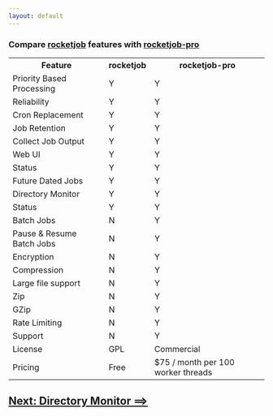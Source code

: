 ```yaml
---
layout: default
---
```


### Compare [rocketjob][0] features with [rocketjob-pro][2]

<table id="compare">
  <tr>
    <th>Feature</th>
    <th>rocketjob</th>
    <th>rocketjob-pro</th> 
  </tr>
  <tr>
    <td>Priority Based Processing</td>
    <td>Y</td>
    <td>Y</td>
  </tr>
  <tr>
    <td>Reliability</td>
    <td>Y</td>
    <td>Y</td>
  </tr>
  <tr>
    <td>Cron Replacement</td>
    <td>Y</td>
    <td>Y</td>
  </tr>
  <tr>
    <td>Job Retention</td>
    <td>Y</td>
    <td>Y</td>
  </tr>
  <tr>
    <td>Collect Job Output</td>
    <td>Y</td>
    <td>Y</td>
  </tr>
  <tr>
    <td>Web UI</td>
    <td>Y</td>
    <td>Y</td>
  </tr>
  <tr>
    <td>Status</td>
    <td>Y</td>
    <td>Y</td>
  </tr>
  <tr>
    <td>Future Dated Jobs</td>
    <td>Y</td>
    <td>Y</td>
  </tr>
  <tr>
    <td>Directory Monitor</td>
    <td>Y</td>
    <td>Y</td>
  </tr>
  <tr>
    <td>Status</td>
    <td>Y</td>
    <td>Y</td>
  </tr>
  <tr>
    <td>Batch Jobs</td>
    <td>N</td>
    <td>Y</td>
  </tr>
  <tr>
    <td>Pause & Resume Batch Jobs</td>
    <td>N</td>
    <td>Y</td>
  </tr>
  <tr>
    <td>Encryption</td>
    <td>N</td>
    <td>Y</td>
  </tr>
  <tr>
    <td>Compression</td>
    <td>N</td>
    <td>Y</td>
  </tr>
  <tr>
    <td>Large file support</td>
    <td>N</td>
    <td>Y</td>
  </tr>
  <tr>
    <td>Zip</td>
    <td>N</td>
    <td>Y</td>
  </tr>
  <tr>
    <td>GZip</td>
    <td>N</td>
    <td>Y</td>
  </tr>
  <tr>
    <td>Rate Limiting</td>
    <td>N</td>
    <td>Y</td>
  </tr>
  <tr>
    <td>Support</td>
    <td>N</td>
    <td>Y</td>
  </tr>
  <tr>
    <td>License</td>
    <td>GPL</td>
    <td>Commercial</td>
  </tr>
  <tr>
    <td>Pricing</td>
    <td>Free</td>
    <td>$75 / month per 100 worker threads</td>
  </tr>
</table>

## [Next: Directory Monitor ==>](dirmon.html)

[0]: http://rocketjob.io
[1]: https://github.com/rocketjob/rocketjob_mission_control
[2]: pro.html
[3]: http://sidekiq.org
[4]: http://sidekiq.org
